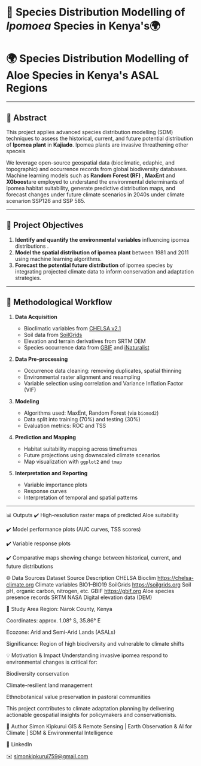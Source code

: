 # 🌿 Species Distribution Modelling of *Ipomoea* Species in Kenya's🌍
# 🌍 Species Distribution Modelling of Aloe Species in Kenya's ASAL Regions  

---

## 📘 Abstract

This project applies advanced species distribution modelling (SDM) techniques to assess the historical, current, and future potential distribution of **Ipomea plant** in **Kajiado**. Ipomea  plants are invasive threathening other speceis 

We leverage open-source geospatial data (bioclimatic, edaphic, and topographic) and occurrence records from global biodiversity databases. Machine learning models such as **Random Forest (RF)** , **MaxEnt** and **XGboost**are employed to understand the environmental determinants of Ipomea habitat suitability, generate predictive distribution maps, and forecast changes under future climate scenarios in 2040s under climate scenarion SSP126 and SSP 585.

---

## 🎯 Project Objectives

1. **Identify and quantify the environmental variables** influencing ipomea distributions .
2. **Model the spatial distribution of ipomea plant** between 1981 and 2011 using machine learning algorithms.
3. **Forecast the potential future distribution** of ipomea species by integrating projected climate data to inform conservation and adaptation strategies.

---

## 🔬 Methodological Workflow

1. **Data Acquisition**  
   - Bioclimatic variables from [CHELSA v2.1](https://chelsa-climate.org/)
   - Soil data from [SoilGrids](https://soilgrids.org/)
   - Elevation and terrain derivatives from SRTM DEM
   - Species occurrence data from [GBIF](https://www.gbif.org/) and [iNaturalist](https://www.inaturalist.org/)

2. **Data Pre-processing**  
   - Occurrence data cleaning: removing duplicates, spatial thinning
   - Environmental raster alignment and resampling
   - Variable selection using correlation and Variance Inflation Factor (VIF)

3. **Modeling**  
   - Algorithms used: MaxEnt, Random Forest (via `biomod2`)
   - Data split into training (70%) and testing (30%)
   - Evaluation metrics: ROC and  TSS

4. **Prediction and Mapping**  
   - Habitat suitability mapping across timeframes
   - Future projections using downscaled climate scenarios
   - Map visualization with `ggplot2` and `tmap`

5. **Interpretation and Reporting**  
   - Variable importance plots
   - Response curves
   - Interpretation of temporal and spatial patterns

---

📊 Outputs
✔️ High-resolution raster maps of predicted Aloe suitability

✔️ Model performance plots (AUC curves, TSS scores)

✔️ Variable response plots

✔️ Comparative maps showing change between historical, current, and future distributions


🌐 Data Sources
Dataset	Source	Description
CHELSA Bioclim	https://chelsa-climate.org	Climate variables BIO1–BIO19
SoilGrids	https://soilgrids.org	Soil pH, organic carbon, nitrogen, etc.
GBIF	https://gbif.org	Aloe species presence records
SRTM	NASA	Digital elevation data (DEM)

📍 Study Area
Region: Narok County, Kenya

Coordinates: approx. 1.08° S, 35.86° E

Ecozone: Arid and Semi-Arid Lands (ASALs)

Significance: Region of high  biodiversity and vulnerable to climate shifts

💡 Motivation & Impact
Understanding invasive ipomea  respond to environmental changes is critical for:

Biodiversity conservation

Climate-resilient land management

Ethnobotanical value preservation in pastoral communities

This project contributes to climate adaptation planning by delivering actionable geospatial insights for policymakers and conservationists.

🙋 Author
Simon Kipkurui
GIS & Remote Sensing | Earth Observation & AI for Climate | SDM & Environmental Intelligence

🔗 LinkedIn

✉️ simonkipkurui759@gmail.com



